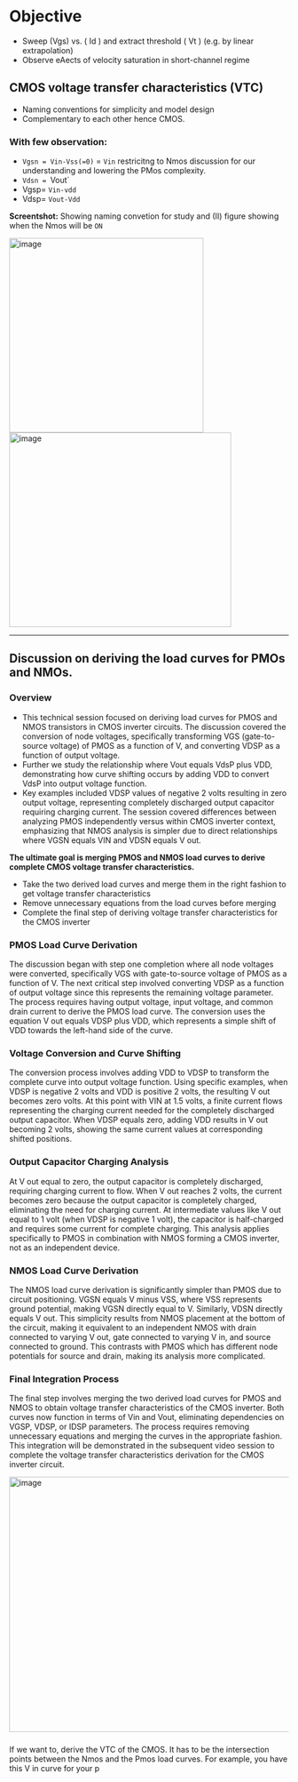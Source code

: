 # Objective 
- Sweep (Vgs) vs. ( Id ) and extract threshold ( Vt ) (e.g. by linear extrapolation) 
- Observe eAects of velocity saturation in short-channel regime

## CMOS voltage transfer characteristics (VTC) 
- Naming conventions for simplicity and model design
- Complementary to each other hence CMOS.
### With few observation:
- `Vgsn = Vin-Vss(=0)` = `Vin` restricitng to Nmos discussion for our understanding and lowering the PMos complexity.
-  `Vdsn = `Vout`
-  Vgsp= `Vin-vdd`
-  Vdsp= `Vout-Vdd`
  
**Screentshot:** Showing naming convetion for study and (II) figure showing when the Nmos will be `ON`

<img width="350" height="350" alt="image" src="https://github.com/user-attachments/assets/5e1f68b5-26ae-4391-bcb5-0b43c5ce6f35" />   <img width="400" height="350" alt="image" src="https://github.com/user-attachments/assets/1aba54cd-2322-4903-bf29-892d4c504e84" />

---
## Discussion on deriving the load curves for PMOs and NMOs. 
### Overview
- This technical session focused on deriving load curves for PMOS and NMOS transistors in CMOS inverter circuits. The discussion covered the conversion of node voltages, specifically transforming VGS (gate-to-source voltage) of PMOS as a function of V, and converting VDSP as a function of output voltage. 
- Further we study the relationship where Vout equals VdsP plus VDD, demonstrating how curve shifting occurs by adding VDD to convert VdsP into output voltage function. 
- Key examples included VDSP values of negative 2 volts resulting in zero output voltage, representing completely discharged output capacitor requiring charging current. The session covered differences between analyzing PMOS independently versus within CMOS inverter context, emphasizing that NMOS analysis is simpler due to direct relationships where VGSN equals VIN and VDSN equals V out. 

**The ultimate goal is merging PMOS and NMOS load curves to derive complete CMOS voltage transfer characteristics.**
- Take the two derived load curves and merge them in the right fashion to get voltage transfer characteristics
- Remove unnecessary equations from the load curves before merging
- Complete the final step of deriving voltage transfer characteristics for the CMOS inverter

### PMOS Load Curve Derivation
The discussion began with step one completion where all node voltages were converted, specifically VGS with gate-to-source voltage of PMOS as a function of V. The next critical step involved converting VDSP as a function of output voltage since this represents the remaining voltage parameter. The process requires having output voltage, input voltage, and common drain current to derive the PMOS load curve. The conversion uses the equation V out equals VDSP plus VDD, which represents a simple shift of VDD towards the left-hand side of the curve.
### Voltage Conversion and Curve Shifting
The conversion process involves adding VDD to VDSP to transform the complete curve into output voltage function. Using specific examples, when VDSP is negative 2 volts and VDD is positive 2 volts, the resulting V out becomes zero volts. At this point with VIN at 1.5 volts, a finite current flows representing the charging current needed for the completely discharged output capacitor. When VDSP equals zero, adding VDD results in V out becoming 2 volts, showing the same current values at corresponding shifted positions.

### Output Capacitor Charging Analysis
At V out equal to zero, the output capacitor is completely discharged, requiring charging current to flow. When V out reaches 2 volts, the current becomes zero because the output capacitor is completely charged, eliminating the need for charging current. At intermediate values like V out equal to 1 volt (when VDSP is negative 1 volt), the capacitor is half-charged and requires some current for complete charging. This analysis applies specifically to PMOS in combination with NMOS forming a CMOS inverter, not as an independent device.
### NMOS Load Curve Derivation
The NMOS load curve derivation is significantly simpler than PMOS due to circuit positioning. VGSN equals V minus VSS, where VSS represents ground potential, making VGSN directly equal to V. Similarly, VDSN directly equals V out. This simplicity results from NMOS placement at the bottom of the circuit, making it equivalent to an independent NMOS with drain connected to varying V out, gate connected to varying V in, and source connected to ground. This contrasts with PMOS which has different node potentials for source and drain, making its analysis more complicated.

### Final Integration Process
The final step involves merging the two derived load curves for PMOS and NMOS to obtain voltage transfer characteristics of the CMOS inverter. Both curves now function in terms of Vin and Vout, eliminating dependencies on VGSP, VDSP, or IDSP parameters. The process requires removing unnecessary equations and merging the curves in the appropriate fashion. This integration will be demonstrated in the subsequent video session to complete the voltage transfer characteristics derivation for the CMOS inverter circuit.

<img width="1576" height="459" alt="image" src="https://github.com/user-attachments/assets/6b28caf9-1322-4d6c-b3e6-675f68c75d55" />


### 
If we want to, derive the VTC of the CMOS. It has to be the intersection points between the Nmos and the Pmos load curves. For example, you have this V in curve for your p
